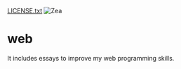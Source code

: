 [LICENSE.txt](https://github.com/zelihaaydogan/web/files/8332552/LICENSE.txt)
![Zea](https://user-images.githubusercontent.com/74021404/159689222-165ee1e6-2fcc-4633-a6ee-cfedfa839cd5.png)
# web
It includes essays to improve my web programming skills.
